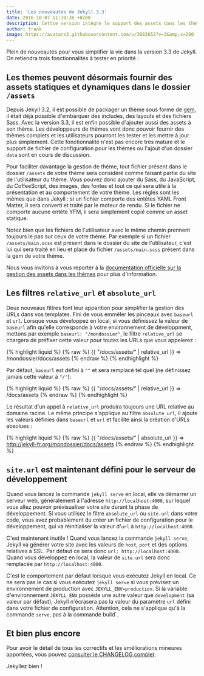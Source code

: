 ```yaml
---
title: 'Les nouveautés de Jekyll 3.3'
date: 2016-10-07 11:10:38 +0200
description: Cettte version intègre le support des assets dans les thèmes, de nouveaux filtres pour les URLs et bien plus encore.
author: frank
image: https://avatars3.githubusercontent.com/u/3083652?v=3&amp;s=200
---
```


Plein de nouveautés pour vous simplifier la vie dans la version 3.3 de Jekyll.
On retiendra trois fonctionnalités à tester en priorité :

## Les themes peuvent désormais fournir des assets statiques et dynamiques dans le dossier `/assets`

Depuis Jekyll 3.2, il est possible de packager un thème sous forme de
[gem](http://guides.rubygems.org/), il était déjà possible d'embarquer des includes, des layouts et des fichiers Sass. Avec la version 3.3, il est enfin possible d'ajouter aussi des assets à son thème. Les développeurs de thèmes vont donc pouvoir fournir des thèmes complets et les utilisateurs pourront les tester et les mettre à jour plus simplement. Cette fonctionnalité n'est pas encore très mature et le support de fichier de configuration pour les thèmes ou l'ajout d'un dossier `data` sont en cours de discussion.

Pour faciliter davantage la gestion de thème, tout fichier présent dans le dossier
`/assets` de votre thème sera considéré comme faisant partie du site de l'utilisateur du thème. Vous pouvez donc ajouter du Sass, du JavaScript, du CoffeeScript, des images, des fontes et tout ce qui sera utile à la présentation et au comportement de votre thème. Les régles sont les mêmes que dans Jekyll : si un fichier comporte des entêtes YAML Front Matter, il sera converti et traité par le moteur de rendu. Si le fichier ne comporte aucune entête YFM, il sera simplement copié comme un asset statique.

Notez bien que les fichiers de l'utilisateur avec le même chemin prennent toujours le pas sur ceux de votre thème. Par exemple si un fichier `/assets/main.scss` est présent dans le dossier du site de l'utilisateur, c'est lui qui sera traité en lieu et place du fichier `/assets/main.scss` présent dans la gem de votre thème.

Nous vous invitons à vous reporter à la [documentation officielle sur la gestion des assets dans les thèmes](https://jekyllrb.com/docs/themes/#assets) pour plus d'information.

## Les filtres `relative_url` et `absolute_url`

Deux nouveaux filtres font leur apparition pour simplifier la gestion des URLs dans vos templates. Fini de vous emmêler les pinceaux avec `baseurl` et `url`. Lorsque vous développez en local, si vous définissez la valeur de `baseurl` afin qu'elle corresponde à votre environnement de développment, mettons par exemple `baseurl: "/mondossier"`, le filtre `relative_url` se chargera de préfixer cette valeur pour toutes les URLs que vous appelerez :

{% highlight liquid %}
{% raw %}
{{ "/docs/assets/" | relative_url }} => /mondossier/docs/assets
{% endraw %}
{% endhighlight %}

Par défaut, `baseurl` est défini à `""` et sera remplacé tel quel (ne définissez jamais cette valeur à `"/"`):

{% highlight liquid %}
{% raw %}
{{ "/docs/assets/" | relative_url }} => /docs/assets
{% endraw %}
{% endhighlight %}

Le résultat d'un appel à `relative_url` produira toujours une URL relative au domaine racine.
Le même principe s'applique au filtre `absolute_url`, il ajoute les valeurs définies dans `baseurl` et `url` et facilite ainsi la création d'URLs absolues :

{% highlight liquid %}
{% raw %}
{{ "/docs/assets/" | absolute_url }} => http://jekyll-fr.org/mondossier/docs/assets
{% endraw %}
{% endhighlight %}

## `site.url` est maintenant défini pour le serveur de développement

Quand vous lancez la commande `jekyll serve` en local, elle va démarrer un serveur web, généralement à l'adresse `http://localhost:4000`, sur lequel vous allez pouvoir prévisualiser votre site durant la phase de développement. Si vous utilisez le filtre `absolute_url` ou `site.url` dans votre code, vous avez probablement du créer un fichier de configuration pour le développement, qui va réinitialiser la valeur d'`url` à `http://localhost:4000`.

C'est maintenant inutile ! Quand vous lancez la commande `jekyll serve`, Jekyll va générer votre site avec les valeurs de `host`, `port` et des options relatives à SSL. Par défaut ce sera donc
`url: http://localhost:4000`. Quand vous développez en local, la valeur de `site.url` sera donc remplacée par `http://localhost:4000`.

C'est le comportement par défaut lorsque vous exécutez Jekyll en local. Ce ne sera pas le cas si vous exécutez `jekyll serve` si vous prévisez un environnement de production avec `JEKYLL_ENV=production`. Si la variable d'environnement `JEKYLL_ENV` possède une autre valeur que
`development` (sa valeur par défaut), Jekyll n'écrasera pas la valeur du paramètre `url` défini dans votre fichier de configuration. Attention, cela ne s'applique qu'à la commande `serve`, pas à la commande build`.

## Et bien plus encore

Pour avoir le détail de tous les correctifs et les améliorations mineures apportées, vous pouvez [consulter le CHANGELOG complet](https://jekyllrb.com/docs/history/#v3-3-0).

Jekyllez bien !
